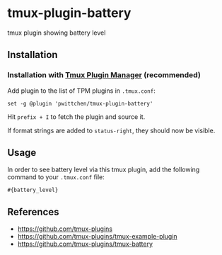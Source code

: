 tmux-plugin-battery
===================
tmux plugin showing battery level

Installation
------------
### Installation with [Tmux Plugin Manager](https://github.com/tmux-plugins/tpm) (recommended)

Add plugin to the list of TPM plugins in `.tmux.conf`:

```
set -g @plugin 'pwittchen/tmux-plugin-battery'
```

Hit `prefix + I` to fetch the plugin and source it.

If format strings are added to `status-right`, they should now be visible.

Usage
-----

In order to see battery level via this tmux plugin, add the following command to your `.tmux.conf` file:

```
#{battery_level}
```

References
----------
- https://github.com/tmux-plugins
- https://github.com/tmux-plugins/tmux-example-plugin
- https://github.com/tmux-plugins/tmux-battery
